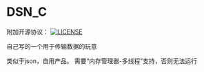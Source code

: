 # DSN_C

附加开源协议：
[![LICENSE](https://img.shields.io/badge/license-Anti%20996-blue.svg)](https://github.com/KagurazakaYukie/996-1.5/blob/master/996%E8%AE%B8%E5%8F%AF%E8%AF%81)

自己写的一个用于传输数据的玩意

类似于json，自用产品。
需要“内存管理器-多线程”支持，否则无法运行
